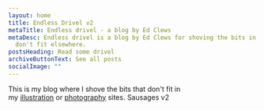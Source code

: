 ```yaml
---
layout: home
title: Endless Drivel v2
metaTitle: Endless drivel - a blog by Ed Clews
metaDesc: Endless drivel is a blog by Ed Clews for shoving the bits in that
  don't fit elsewhere.
postsHeading: Read some drivel
archiveButtonText: See all posts
socialImage: ""
---
```

This is my blog where I shove the bits that don't fit in my [illustration](https://edclews.com/) or [photography](https://www.edclewsphoto.co.uk/) sites. Sausages v2
